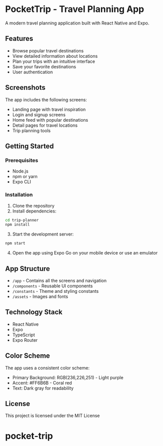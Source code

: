 # PocketTrip - Travel Planning App

A modern travel planning application built with React Native and Expo.

## Features

- Browse popular travel destinations
- View detailed information about locations
- Plan your trips with an intuitive interface
- Save your favorite destinations
- User authentication

## Screenshots

The app includes the following screens:

- Landing page with travel inspiration
- Login and signup screens
- Home feed with popular destinations
- Detail pages for travel locations
- Trip planning tools

## Getting Started

### Prerequisites

- Node.js
- npm or yarn
- Expo CLI

### Installation

1. Clone the repository
2. Install dependencies:

```bash
cd trip-planner
npm install
```

3. Start the development server:

```bash
npm start
```

4. Open the app using Expo Go on your mobile device or use an emulator

## App Structure

- `/app` - Contains all the screens and navigation
- `/components` - Reusable UI components
- `/constants` - Theme and styling constants
- `/assets` - Images and fonts

## Technology Stack

- React Native
- Expo
- TypeScript
- Expo Router

## Color Scheme

The app uses a consistent color scheme:
- Primary Background: RGB(236,226,251) - Light purple
- Accent: #FF6B6B - Coral red
- Text: Dark gray for readability

## License

This project is licensed under the MIT License
# pocket-trip
